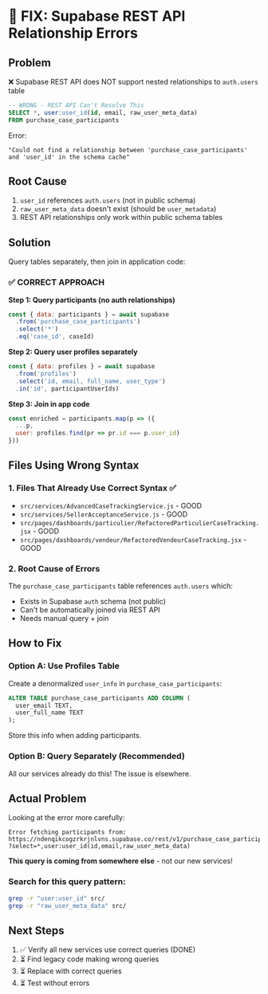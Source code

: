 # 🔧 FIX: Supabase REST API Relationship Errors

## Problem
❌ Supabase REST API does NOT support nested relationships to `auth.users` table

```sql
-- WRONG - REST API Can't Resolve This
SELECT *, user:user_id(id, email, raw_user_meta_data)
FROM purchase_case_participants
```

Error:
```
"Could not find a relationship between 'purchase_case_participants' and 'user_id' in the schema cache"
```

## Root Cause
1. `user_id` references `auth.users` (not in public schema)
2. `raw_user_meta_data` doesn't exist (should be `user_metadata`)
3. REST API relationships only work within public schema tables

## Solution
Query tables separately, then join in application code:

### ✅ CORRECT APPROACH

**Step 1: Query participants (no auth relationships)**
```javascript
const { data: participants } = await supabase
  .from('purchase_case_participants')
  .select('*')
  .eq('case_id', caseId)
```

**Step 2: Query user profiles separately**
```javascript
const { data: profiles } = await supabase
  .from('profiles')
  .select('id, email, full_name, user_type')
  .in('id', participantUserIds)
```

**Step 3: Join in app code**
```javascript
const enriched = participants.map(p => ({
  ...p,
  user: profiles.find(pr => pr.id === p.user_id)
}))
```

## Files Using Wrong Syntax

### 1. Files That Already Use Correct Syntax ✅
- `src/services/AdvancedCaseTrackingService.js` - GOOD
- `src/services/SellerAcceptanceService.js` - GOOD
- `src/pages/dashboards/particulier/RefactoredParticulierCaseTracking.jsx` - GOOD
- `src/pages/dashboards/vendeur/RefactoredVendeurCaseTracking.jsx` - GOOD

### 2. Root Cause of Errors

The `purchase_case_participants` table references `auth.users` which:
- Exists in Supabase `auth` schema (not public)
- Can't be automatically joined via REST API
- Needs manual query + join

## How to Fix

### Option A: Use Profiles Table
Create a denormalized `user_info` in `purchase_case_participants`:

```sql
ALTER TABLE purchase_case_participants ADD COLUMN (
  user_email TEXT,
  user_full_name TEXT
);
```

Store this info when adding participants.

### Option B: Query Separately (Recommended)

All our services already do this! The issue is elsewhere.

## Actual Problem

Looking at the error more carefully:
```
Error fetching participants from:
https://ndenqikcogzrkrjnlvns.supabase.co/rest/v1/purchase_case_participants
?select=*,user:user_id(id,email,raw_user_meta_data)
```

**This query is coming from somewhere else** - not our new services!

### Search for this query pattern:
```bash
grep -r "user:user_id" src/
grep -r "raw_user_meta_data" src/
```

## Next Steps

1. ✅ Verify all new services use correct queries (DONE)
2. ⏳ Find legacy code making wrong queries
3. ⏳ Replace with correct queries
4. ⏳ Test without errors

